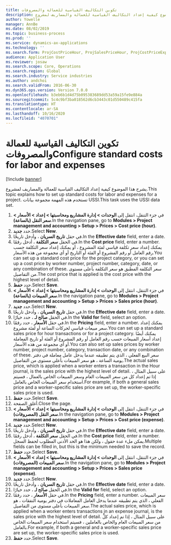 ```yaml
---
title: تكوين التكاليف القياسية للعمالة والمصروفات
description: يشرح هذا الموضوع كيفية إعداد التكاليف القياسية للعمالة والمصاريف لمشروع.
author: Yowelle
manager: AnnBe
ms.date: 08/02/2019
ms.topic: business-process
ms.prod: ''
ms.service: dynamics-ax-applications
ms.technology: ''
ms.search.form: ProjCostPriceHour, ProjSalesPriceHour, ProjCostPriceExpense, ProjSalesPriceCost
audience: Application User
ms.reviewer: josaw
ms.search.scope: Core, Operations
ms.search.region: Global
ms.search.industry: Service industries
ms.author: andchoi
ms.search.validFrom: 2016-06-30
ms.dyn365.ops.version: Version 7.0.0
ms.openlocfilehash: b3eb6b1d4d75b095383689dd53a59a15fe9e884a
ms.sourcegitcommit: 5c4c9bf3ba018562d6cb3443c01d550489c415fa
ms.translationtype: HT
ms.contentlocale: ar-SA
ms.lasthandoff: 10/16/2020
ms.locfileid: "4070701"
---
```

# <a name="configure-standard-costs-for-labor-and-expenses"></a><span data-ttu-id="057ba-103">تكوين التكاليف القياسية للعمالة والمصروفات</span><span class="sxs-lookup"><span data-stu-id="057ba-103">Configure standard costs for labor and expenses</span></span>

[!include [banner](../../includes/banner.md)]

<span data-ttu-id="057ba-104">يشرح هذا الموضوع كيفية إعداد التكاليف القياسية للعمالة والمصاريف لمشروع.</span><span class="sxs-lookup"><span data-stu-id="057ba-104">This topic explains how to set up standard costs for labor and expenses for a project.</span></span> <span data-ttu-id="057ba-105">تستخدم هذه المهمة مجموعة بيانات USSI.</span><span class="sxs-lookup"><span data-stu-id="057ba-105">This task uses the USSI data set.</span></span>

1. <span data-ttu-id="057ba-106">في جزء التنقل، انتقل إلى **الوحدات > إدارة المشاريع ومحاسبتها > إعداد > الأسعار > سعر النقل (بالساعة)**.</span><span class="sxs-lookup"><span data-stu-id="057ba-106">In the navigation pane, go to **Modules > Project management and accounting > Setup > Prices > Cost price (hour)**.</span></span>
2. <span data-ttu-id="057ba-107">حدد **جديد**.</span><span class="sxs-lookup"><span data-stu-id="057ba-107">Select **New**.</span></span>
3. <span data-ttu-id="057ba-108">في حقل **تاريخ السريان** ، وأدخل تاريخًا.</span><span class="sxs-lookup"><span data-stu-id="057ba-108">In the **Effective date** field, enter a date.</span></span>
4. <span data-ttu-id="057ba-109">في الحقل **سعر التكلفة** ، أدخل رقمًا.</span><span class="sxs-lookup"><span data-stu-id="057ba-109">In the **Cost price** field, enter a number.</span></span> <span data-ttu-id="057ba-110">يمكنك إعداد سعر تكلفة قياسي لفئة المشروع ، أو يمكنك إعداد سعر التكلفة حسب رقم العامل أو رقم المشروع أو الفئة أو التاريخ أو أي مجموعة من هذه الأسعار.</span><span class="sxs-lookup"><span data-stu-id="057ba-110">You can set up a standard cost price for the project category, or you can set up a cost price by worker number, project number, category, date, or any combination of these.</span></span> <span data-ttu-id="057ba-111">سعر التكلفة المطبق هو سعر التكلفة بأعلى مستوى من التفاصيل.</span><span class="sxs-lookup"><span data-stu-id="057ba-111">The cost price that is applied is the cost price with the highest level of detail.</span></span>  
5. <span data-ttu-id="057ba-112">حدد **حفظ**.</span><span class="sxs-lookup"><span data-stu-id="057ba-112">Select **Save**.</span></span>
6. <span data-ttu-id="057ba-113">في جزء التنقل، انتقل إلى **الوحدات > إدارة المشاريع ومحاسبتها > إعداد > الأسعار > سعر المبيعات (بالساعة)**.</span><span class="sxs-lookup"><span data-stu-id="057ba-113">In the navigation pane, go to **Modules > Project management and accounting > Setup > Prices > Sales price (hour)**.</span></span>
7. <span data-ttu-id="057ba-114">حدد **جديد**.</span><span class="sxs-lookup"><span data-stu-id="057ba-114">Select **New**.</span></span>
8. <span data-ttu-id="057ba-115">في حقل **تاريخ السريان** ، وأدخل تاريخًا.</span><span class="sxs-lookup"><span data-stu-id="057ba-115">In the **Effective date** field, enter a date.</span></span>
9. <span data-ttu-id="057ba-116">في الحقل **صالح لـ** ، حدد خيارًا.</span><span class="sxs-lookup"><span data-stu-id="057ba-116">In the **Valid for** field, select an option.</span></span>
10. <span data-ttu-id="057ba-117">في حقل **الأسعار** ، حدد رقمًا.</span><span class="sxs-lookup"><span data-stu-id="057ba-117">In the **Pricing** field, enter a number.</span></span> <span data-ttu-id="057ba-118">يمكنك إعداد سعر مبيعات قياسي لحركات الساعة أو لفئة مشروع.</span><span class="sxs-lookup"><span data-stu-id="057ba-118">You can set up a standard sales price for hour transactions or for a project category.</span></span> <span data-ttu-id="057ba-119">يمكنك أيضًا إعداد أسعار المبيعات حسب رقم العامل أو رقم المشروع أو الفئة أو تاريخ المعاملة أو أي مجموعة من هذه الأسعار.</span><span class="sxs-lookup"><span data-stu-id="057ba-119">You can also set up sales prices by worker number, project number, category, transaction date, or any combination of these.</span></span> <span data-ttu-id="057ba-120">سعر البيع الفعلي ، الذي يتم تطبيقه عندما يدخل عامل معاملة في دفتر يومية الساعة ، هو سعر المبيعات بأعلى مستوى من التفاصيل.</span><span class="sxs-lookup"><span data-stu-id="057ba-120">The actual sales price, which is applied when a worker enters a transaction in the Hour journal, is the sales price with the highest level of detail.</span></span> <span data-ttu-id="057ba-121">على سبيل المثال ، إذا تم إعداد كل من سعر المبيعات العام وسعر المبيعات الخاص بالعمال ، فسيتم استخدام سعر المبيعات الخاص بالعامل.</span><span class="sxs-lookup"><span data-stu-id="057ba-121">For example, if both a general sales price and a worker-specific sales price are set up, the worker-specific sales price is used.</span></span>  
11. <span data-ttu-id="057ba-122">حدد **حفظ**.</span><span class="sxs-lookup"><span data-stu-id="057ba-122">Select **Save**.</span></span>
12. <span data-ttu-id="057ba-123">أغلق الصفحة.</span><span class="sxs-lookup"><span data-stu-id="057ba-123">Close the page.</span></span>
13. <span data-ttu-id="057ba-124">في جزء التنقل، انتقل إلى **الوحدات > إدارة المشاريع ومحاسبتها > إعداد > الأسعار > سعر النقل (المصروفات)**.</span><span class="sxs-lookup"><span data-stu-id="057ba-124">In the navigation pane, go to **Modules > Project management and accounting > Setup > Prices > Cost price (expense)**.</span></span>
14. <span data-ttu-id="057ba-125">حدد **جديد**.</span><span class="sxs-lookup"><span data-stu-id="057ba-125">Select **New**.</span></span>
15. <span data-ttu-id="057ba-126">في حقل **تاريخ السريان** ، وأدخل تاريخًا.</span><span class="sxs-lookup"><span data-stu-id="057ba-126">In the **Effective date** field, enter a date.</span></span>
16. <span data-ttu-id="057ba-127">في الحقل **سعر التكلفة** ، أدخل رقمًا.</span><span class="sxs-lookup"><span data-stu-id="057ba-127">In the **Cost price** field, enter a number.</span></span> <span data-ttu-id="057ba-128">يمكن ملء عدة حقول ، ولكن هذا هو الحد الأدنى المطلوب لحفظ السجل.</span><span class="sxs-lookup"><span data-stu-id="057ba-128">Multiple fields can be filled in, but this is the minimum needed to save the record.</span></span>  
17. <span data-ttu-id="057ba-129">حدد **حفظ**.</span><span class="sxs-lookup"><span data-stu-id="057ba-129">Select **Save**.</span></span>
18. <span data-ttu-id="057ba-130">في جزء التنقل، انتقل إلى **الوحدات > إدارة المشاريع ومحاسبتها > إعداد > الأسعار > سعر المبيعات (المصروفات)**.</span><span class="sxs-lookup"><span data-stu-id="057ba-130">In the navigation pane, go to **Modules > Project management and accounting > Setup > Prices > Sales price (expense)**.</span></span>
19. <span data-ttu-id="057ba-131">حدد **جديد**.</span><span class="sxs-lookup"><span data-stu-id="057ba-131">Select **New**.</span></span>
20. <span data-ttu-id="057ba-132">في حقل **تاريخ السريان** ، وأدخل تاريخًا.</span><span class="sxs-lookup"><span data-stu-id="057ba-132">In the **Effective date** field, enter a date.</span></span>
21. <span data-ttu-id="057ba-133">في الحقل **صالح لـ** ، حدد خيارًا.</span><span class="sxs-lookup"><span data-stu-id="057ba-133">In the **Valid for** field, select an option.</span></span>
22. <span data-ttu-id="057ba-134">في حقل **الأسعار** ، حدد رقمًا.</span><span class="sxs-lookup"><span data-stu-id="057ba-134">In the **Pricing** field, enter a number.</span></span> <span data-ttu-id="057ba-135">سعر المبيعات الفعلي ، الذي يتم تطبيقه عندما يدخل العامل المعاملات في دفتر يومية النفقات ، هو سعر المبيعات بأعلى مستوى من التفاصيل.</span><span class="sxs-lookup"><span data-stu-id="057ba-135">The actual sales price, which is applied when a worker enters transactions in an expense journal, is the sales price with the highest level of detail.</span></span> <span data-ttu-id="057ba-136">على سبيل المثال ، إذا تم إعداد كلٍّ من سعر المبيعات العام والخاص بالعاملين ، فسيتم استخدام سعر المبيعات الخاص بالعامل.</span><span class="sxs-lookup"><span data-stu-id="057ba-136">For example, if both a general and a worker-specific sales price are set up, the worker-specific sales price is used.</span></span>  
23. <span data-ttu-id="057ba-137">حدد **حفظ**.</span><span class="sxs-lookup"><span data-stu-id="057ba-137">Select **Save**.</span></span>

